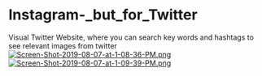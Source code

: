 # Instagram-_but_for_Twitter
Visual Twitter Website, where you can search key words and hashtags to see relevant images from twitter
[![Screen-Shot-2019-08-07-at-1-08-36-PM.png](https://i.postimg.cc/htSwxCQg/Screen-Shot-2019-08-07-at-1-08-36-PM.png)](https://postimg.cc/svNwC4J0)
[![Screen-Shot-2019-08-07-at-1-09-39-PM.png](https://i.postimg.cc/zGjscmYV/Screen-Shot-2019-08-07-at-1-09-39-PM.png)](https://postimg.cc/ZWWsWMRS)
